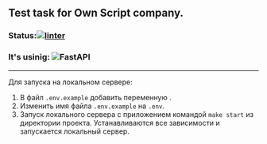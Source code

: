 ## Test task for Own Script company.
### Status:[![linter](https://github.com/Morozov33/lighthouse_api/actions/workflows/linter.yml/badge.svg)](https://github.com/Morozov33/lighthouse_api/actions/workflows/linter.yml)
### It's usinig: ![FastAPI](https://img.shields.io/badge/FastAPI-005571?style=for-the-badge&logo=fastapi)
----
Для запуска на локальном сервере:
1. В файл `.env.example` добавить переменную .
2. Изменить имя файла `.env.example` на `.env`.
3. Запуск локального сервера с приложением командой `make start` из директории проекта. Устанавливаются все зависимости и запускается локальный сервер.
